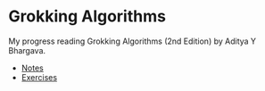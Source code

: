 # Grokking Algorithms

My progress reading Grokking Algorithms (2nd Edition) by Aditya Y Bhargava.

- [Notes](notes.md)
- [Exercises](exercises.md)
